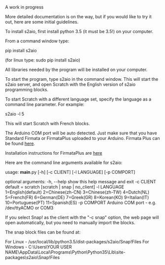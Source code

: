 A work in progress

More detailed documentation is on the way, but if you would like to try it out, here are some initial guidelines.

To install s2aio, first install python 3.5 (it must be 3.5!) on your computer. 

From a command window type:

pip install s2aio

(for linux type: sudo pip install s2aio)

All libraries needed by the program will be installed on your computer.

To start the program, type s2aio in the command window. This will start the s2aio server, and open Scratch with the
English version of s2aio programming blocks. 

To start Scratch with a different language set, specify the language as a command line parameter. For example:

s2aio -l 5

This will start Scratch with French blocks.

The Arduino COM port will be auto detected. Just make sure that you have Standard Firmata or FirmataPlus uploaded
to your Arduino. Firmata Plus can be found [here](https://github.com/MrYsLab/pymata-aio/tree/master/FirmataPlus).

Installation instructions for FirmataPlus are [here](https://github.com/MrYsLab/pymata-aio/wiki/Uploading-FirmataPlus-to-Arduino)


Here are the command line arguments available for s2aio:

usage: __main__.py [-h] [-c CLIENT] [-l LANGUAGE] [-p COMPORT]

optional arguments:
  -h, --help   show this help message and exit
  -c CLIENT    default = scratch [scratch | snap | no_client]
  -l LANGUAGE  1=English(default) 2=Chinese(zh-CN) 3=Chinese(zh-TW)
               4=Dutch(NL) 5=French(FR) 6=German(DE) 7=Greek(GR) 8=Korean(KO)
               9=Italian(IT) 10=Portuguese(PT) 11=Spanish(ES)
  -p COMPORT   Arduino COM port - e.g. /dev/ttyACMO or COM3


If you select Snap! as the client with the "-c snap" option,  the web page will open automatically, but you need to manually import the blocks.

The snap block files can be found at:

For Linux - /usr/local/lib/python3.5/dist-packages/s2aio/Snap!Files
For Windows - C:\Users\YOUR USER NAME\AppData\Local\Programs\Python\Python35\Lib\site-packages\s2aio\Snap!Files